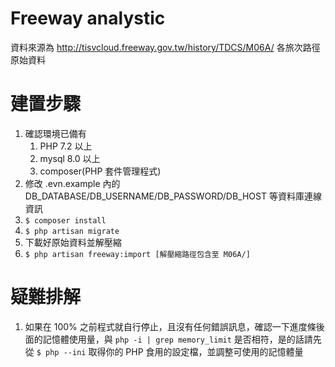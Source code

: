 # Freeway analystic

資料來源為 http://tisvcloud.freeway.gov.tw/history/TDCS/M06A/ 各旅次路徑原始資料

# 建置步驟

1. 確認環境已備有
    1. PHP 7.2 以上
    1. mysql 8.0 以上
    1. composer(PHP 套件管理程式)
1. 修改 .evn.example 內的 DB\_DATABASE/DB\_USERNAME/DB\_PASSWORD/DB\_HOST 等資料庫連線資訊
1. `$ composer install`
1. `$ php artisan migrate`
1. 下載好原始資料並解壓縮
1. `$ php artisan freeway:import [解壓縮路徑包含至 M06A/]`

# 疑難排解

1. 如果在 100% 之前程式就自行停止，且沒有任何錯誤訊息，確認一下進度條後面的記憶體使用量，與 `php -i | grep memory_limit` 是否相符，是的話請先從 `$ php --ini` 取得你的 PHP 食用的設定檔，並調整可使用的記憶體量
